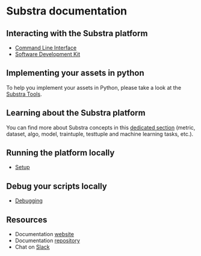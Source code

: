 # Substra documentation

## Interacting with the Substra platform

- [Command Line Interface](../references/cli.md)
- [Software Development Kit](../references/sdk.md)

## Implementing your assets in python

To help you implement your assets in Python, please take a look at the [Substra Tools](https://github.com/SubstraFoundation/substra-tools).

## Learning about the Substra platform

You can find more about Substra concepts in this [dedicated section](https://doc.substra.ai/concepts.html) (metric, dataset, algo, model, traintuple, testtuple and machine learning tasks, etc.).

## Running the platform locally

- [Setup](https://doc.substra.ai/setup/local_install_skaffold.html)

## Debug your scripts locally

- [Debugging](https://doc.substra.ai/debugging.html)

## Resources

- Documentation [website](https://doc.substra.ai)
- Documentation [repository](https://github.com/SubstraFoundation/substra-documentation)
- Chat on [Slack](https://substra-workspace.slack.com)
